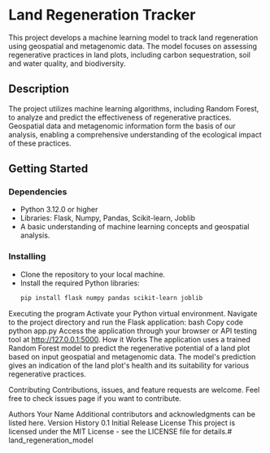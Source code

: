 # Land Regeneration Tracker

This project develops a machine learning model to track land regeneration 
using geospatial and metagenomic data. The model focuses on assessing 
regenerative practices in land plots, including carbon sequestration, 
soil and water quality, and biodiversity.

## Description

The project utilizes machine learning algorithms, including Random 
Forest, to analyze and predict the effectiveness of regenerative 
practices. Geospatial data and metagenomic information form the basis of 
our analysis, enabling a comprehensive understanding of the ecological 
impact of these practices.

## Getting Started

### Dependencies

- Python 3.12.0 or higher
- Libraries: Flask, Numpy, Pandas, Scikit-learn, Joblib
- A basic understanding of machine learning concepts and geospatial 
analysis.

### Installing

- Clone the repository to your local machine.
- Install the required Python libraries:
  ```bash
  pip install flask numpy pandas scikit-learn joblib
Executing the program
Activate your Python virtual environment.
Navigate to the project directory and run the Flask application:
bash
Copy code
python app.py
Access the application through your browser or API testing tool at 
http://127.0.0.1:5000.
How it Works
The application uses a trained Random Forest model to predict the 
regenerative potential of a land plot based on input geospatial and 
metagenomic data. The model's prediction gives an indication of the land 
plot's health and its suitability for various regenerative practices.

Contributing
Contributions, issues, and feature requests are welcome. Feel free to 
check issues page if you want to contribute.

Authors
Your Name
Additional contributors and acknowledgments can be listed here.
Version History
0.1
Initial Release
License
This project is licensed under the MIT License - see the LICENSE file for 
details.# 
land_regeneration_model

